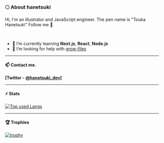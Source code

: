 ### 🌕 About hanetsuki
Hi, I'm an illustrator and JavaScript engineer. The pen name is "Touka Hanetsuki" Follow me 🤝

<br>

- 🌱 I’m currently learning **Next.js**, **React**, **Node.js**
- 🙌 I’m looking for help with [grow-files](https://github.com/tsuki-lab/grow-files)

***

#### 📫 Contact me.
**[Twitter - [@hanetsuki_dev](https://twitter.com/hanetsuki_dev)]**

***

#### ⚡️ Stats
[![Top used Langs](https://github-readme-stats.vercel.app/api?username=tsuki-lab&show_icons=true&locale=en)](https://github.com/tsuki-lab/)

***

#### 🏆 Trophies
[![trophy](https://github-profile-trophy.vercel.app/?username=tsuki-lab&theme=nord&column=7&margin-w=15)](https://github.com/tsuki-lab/)

<!--
**tsuki-lab/tsuki-lab** is a ✨ _special_ ✨ repository because its `README.md` (this file) appears on your GitHub profile.

Here are some ideas to get you started:

- 🔭 I’m currently working on ...
- 👯 I’m looking to collaborate on ...
- 💬 Ask me about ...
- 😄 Pronouns: ...
- ⚡ Fun fact: ...
-->
